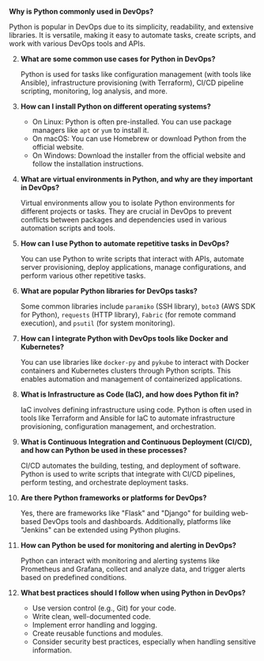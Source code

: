 **Why is Python commonly used in DevOps?**
   
   Python is popular in DevOps due to its simplicity, readability, and extensive libraries. It is versatile, making it easy to automate tasks, create scripts, and work with various DevOps tools and APIs.

2. **What are some common use cases for Python in DevOps?**

   Python is used for tasks like configuration management (with tools like Ansible), infrastructure provisioning (with Terraform), CI/CD pipeline scripting, monitoring, log analysis, and more.

3. **How can I install Python on different operating systems?**

   - On Linux: Python is often pre-installed. You can use package managers like `apt` or `yum` to install it.
   - On macOS: You can use Homebrew or download Python from the official website.
   - On Windows: Download the installer from the official website and follow the installation instructions.

4. **What are virtual environments in Python, and why are they important in DevOps?**

   Virtual environments allow you to isolate Python environments for different projects or tasks. They are crucial in DevOps to prevent conflicts between packages and dependencies used in various automation scripts and tools.

5. **How can I use Python to automate repetitive tasks in DevOps?**

   You can use Python to write scripts that interact with APIs, automate server provisioning, deploy applications, manage configurations, and perform various other repetitive tasks.

6. **What are popular Python libraries for DevOps tasks?**

   Some common libraries include `paramiko` (SSH library), `boto3` (AWS SDK for Python), `requests` (HTTP library), `Fabric` (for remote command execution), and `psutil` (for system monitoring).

7. **How can I integrate Python with DevOps tools like Docker and Kubernetes?**

   You can use libraries like `docker-py` and `pykube` to interact with Docker containers and Kubernetes clusters through Python scripts. This enables automation and management of containerized applications.

8. **What is Infrastructure as Code (IaC), and how does Python fit in?**

   IaC involves defining infrastructure using code. Python is often used in tools like Terraform and Ansible for IaC to automate infrastructure provisioning, configuration management, and orchestration.

9. **What is Continuous Integration and Continuous Deployment (CI/CD), and how can Python be used in these processes?**

   CI/CD automates the building, testing, and deployment of software. Python is used to write scripts that integrate with CI/CD pipelines, perform testing, and orchestrate deployment tasks.

10. **Are there Python frameworks or platforms for DevOps?**

    Yes, there are frameworks like "Flask" and "Django" for building web-based DevOps tools and dashboards. Additionally, platforms like "Jenkins" can be extended using Python plugins.

11. **How can Python be used for monitoring and alerting in DevOps?**

    Python can interact with monitoring and alerting systems like Prometheus and Grafana, collect and analyze data, and trigger alerts based on predefined conditions.

12. **What best practices should I follow when using Python in DevOps?**

    - Use version control (e.g., Git) for your code.
    - Write clean, well-documented code.
    - Implement error handling and logging.
    - Create reusable functions and modules.
    - Consider security best practices, especially when handling sensitive information.
